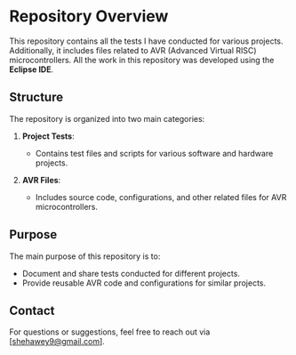 # Repository Overview

This repository contains all the tests I have conducted for various projects. Additionally, it includes files related to AVR (Advanced Virtual RISC) microcontrollers. All the work in this repository was developed using the **Eclipse IDE**.

## Structure

The repository is organized into two main categories:

1. **Project Tests**:
    - Contains test files and scripts for various software and hardware projects.

2. **AVR Files**:
    - Includes source code, configurations, and other related files for AVR microcontrollers.

## Purpose

The main purpose of this repository is to:

- Document and share tests conducted for different projects.
- Provide reusable AVR code and configurations for similar projects.

## Contact

For questions or suggestions, feel free to reach out via [shehawey9@gmail.com].
